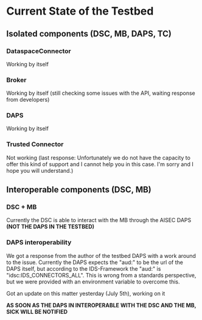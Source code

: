 # Current State of the Testbed

## Isolated components (DSC, MB, DAPS, TC)
### DataspaceConnector
Working by itself

### Broker
Working by itself (still checking some issues with the API, waiting response from developers)

### DAPS
Working by itself

### Trusted Connector
Not working (last response: Unfortunately we do not have the capacity to offer this kind of support and I cannot help you in this case. I'm sorry and I hope you will understand.)

## Interoperable components (DSC, MB)
### DSC + MB
Currently the DSC is able to interact with the MB through the AISEC DAPS **(NOT THE DAPS IN THE TESTBED)**

### DAPS interoperability
We got a response from the author of the testbed DAPS with a work around to the issue. Currently the DAPS expects the "aud:" to be the url of the DAPS itself, but according to the IDS-Framework the "aud:" is "idsc:IDS_CONNECTORS_ALL". This is wrong from a standards perspective, but we were provided with an environment variable to overcome this.

Got an update on this matter yesterday (July 5th), working on it

**AS SOON AS THE DAPS IN INTEROPERABLE WITH THE DSC AND THE MB, SICK WILL BE NOTIFIED**
